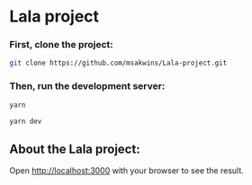# Lala project

### First, clone the project:

```bash
git clone https://github.com/msakwins/Lala-project.git
```

### Then, run the development server:

```bash
yarn
```

```bash
yarn dev
```

## About the Lala project:

Open [http://localhost:3000](http://localhost:3000) with your browser to see the result.

